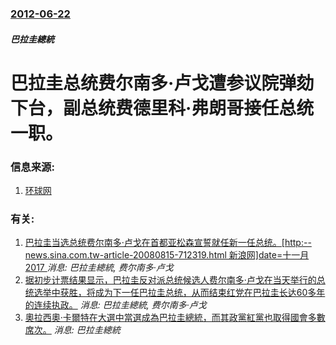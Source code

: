 ### [2012-06-22](/news/2012/06/22/index.md)

##### 巴拉圭總統
#  巴拉圭总统费尔南多·卢戈遭参议院弹劾下台，副总统费德里科·弗朗哥接任总统一职。




### 信息来源:

1. [环球网](http://world.huanqiu.com/exclusive/2012-06/2847747.html)

### 有关:

1. [ 巴拉圭当选总统费尔南多·卢戈在首都亚松森宣誓就任新一任总统。[http:--news.sina.com.tw-article-20080815-712319.html 新浪网]date=十一月 2017 ](/zh/news/2008/08/15/巴拉圭当选总统费尔南多-卢戈在首都亚松森宣誓就任新一任总统-http-newssinacomtw-arti.md) _消息: 巴拉圭總統, 费尔南多·卢戈_
2. [据初步计票结果显示，巴拉圭反对派总统候选人费尔南多·卢戈在当天举行的总统选举中获胜，将成为下一任巴拉圭总统，从而结束红党在巴拉圭长达60多年的连续执政。](/zh/news/2008/04/20/据初步计票结果显示-巴拉圭反对派总统候选人费尔南多-卢戈在当天举行的总统选举中获胜-将成为下一任巴拉圭总统-从而结束红党.md) _消息: 巴拉圭總統, 费尔南多·卢戈_
3. [ 奧拉西奧·卡爾特在大選中當選成為巴拉圭總統，而其政黨紅黨也取得國會多數席次。](/zh/news/2013/04/21/奧拉西奧-卡爾特在大選中當選成為巴拉圭總統-而其政黨紅黨也取得國會多數席次.md) _消息: 巴拉圭總統_
